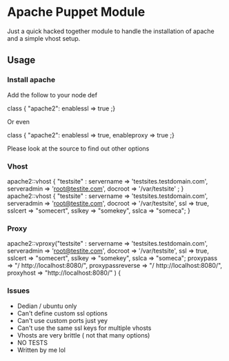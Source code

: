 # Apache Puppet Module

Just a quick hacked together module to handle the installation of apache and a simple vhost setup.

## Usage

### Install apache

Add the follow to your node def

 class { "apache2": enablessl => true ;}

 Or even 

 class { "apache2": enablessl => true, enableproxy => true ;}

 Please look at the source to find out other options

### Vhost

 apache2::vhost { "testsite" : servername => 'testsites.testdomain.com', serveradmin => 'root@testite.com', docroot => '/var/testsite' ; }
 apache2::vhost { "testsite" : servername => 'testsites.testdomain.com', serveradmin => 'root@testite.com', docroot => '/var/testsite',
                 ssl => true, sslcert => "somecert", sslkey => "somekey", sslca => "someca"; }

### Proxy

  apache2::vproxy("testsite" : servername => 'testsites.testdomain.com', serveradmin => 'root@testite.com', docroot => '/var/testsite',
                 ssl => true, sslcert => "somecert", sslkey => "somekey", sslca => "someca"; proxypass => "/  http://localhost:8080/", 
                 proxypassreverse => "/  http://localhost:8080/", proxyhost => "http://localhost:8080/" ) 
{   
### Issues
  * Dedian / ubuntu only
  * Can't define custom ssl options
  * Can't use custom ports just yey
  * Can't use the same ssl keys for multiple vhosts
  * Vhosts are very brittle ( not that many options)
  * NO TESTS
  * Written by me lol 
